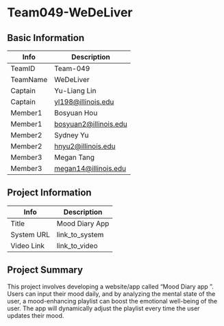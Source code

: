 # Team049-WeDeLiver

## Basic Information

|   Info      |        Description     |
| ----------- | ---------------------- |
| TeamID      |        Team-049        |
| TeamName    |        WeDeLiver       |
| Captain     |       Yu-Liang Lin     |
| Captain     |   yl198@illinois.edu   |
| Member1     |       Bosyuan Hou      |
| Member1     |  bosyuan2@illinois.edu |
| Member2     |        Sydney Yu       |
| Member2     |   hnyu2@illinois.edu   |
| Member3     |       Megan Tang       |
| Member3     |  megan14@illinois.edu  |

## Project Information

|   Info      |        Description     |
| ----------- | ---------------------- |
|  Title      |      Mood Diary App    |
| System URL  |      link_to_system    |
| Video Link  |      link_to_video     |

## Project Summary

This project involves developing a website/app called “Mood Diary app ”. Users can input their mood daily, and by analyzing the mental state of the user, a mood-enhancing playlist can boost the emotional well-being of the user. The app will dynamically adjust the playlist every time the user updates their mood. 